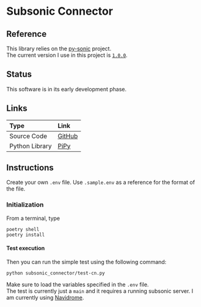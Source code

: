 # Subsonic Connector

## Reference

This library relies on the [py-sonic](https://github.com/crustymonkey/py-sonic) project.  
The current version I use in this project is [`1.0.0`](https://github.com/crustymonkey/py-sonic/releases/tag/0.8.0).

## Status

This software is in its early development phase.

## Links

Type|Link
:---|:---
Source Code|[GitHub](https://github.com/GioF71/subsonic-connector)
Python Library|[PiPy](https://pypi.org/project/subsonic-connector/)

## Instructions

Create your own `.env` file. Use `.sample.env` as a reference for the format of the file.

### Initialization

From a terminal, type

```text
poetry shell
poetry install
```

#### Test execution

Then you can run the simple test using the following command:

```text
python subsonic_connector/test-cn.py
```

Make sure to load the variables specified in the `.env` file.  
The test is currently just a `main` and it requires a running subsonic server. I am currently using [Navidrome](https://github.com/navidrome/navidrome).
